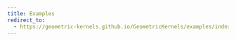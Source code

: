 ```yaml
---
title: Examples
redirect_to:
  - https://geometric-kernels.github.io/GeometricKernels/examples/index.html
---
```

